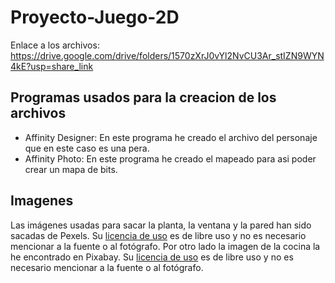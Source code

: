 # Proyecto-Juego-2D

Enlace a los archivos: https://drive.google.com/drive/folders/1570zXrJ0vYl2NvCU3Ar_stIZN9WYN4kE?usp=share_link

## Programas usados para la creacion de los archivos

* Affinity Designer: En este programa he creado el archivo del personaje que en este caso es una pera.
* Affinity Photo: En este programa he creado el mapeado para asi poder crear un mapa de bits.

## Imagenes

Las imágenes usadas para sacar la planta, la ventana y la pared han sido sacadas de Pexels. Su [licencia de uso](https://www.pexels.com/es-es/license/) es de libre uso y no es necesario mencionar a la fuente o al fotógrafo.
Por otro lado la imagen de la cocina la he encontrado en Pixabay. Su [licencia de uso](https://pixabay.com/es/service/license/) es de libre uso y no es necesario mencionar a la fuente o al fotógrafo.
